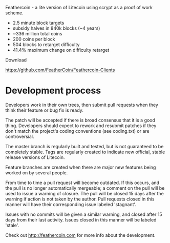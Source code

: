 Feathercoin - a lite version of Litecoin using scrypt as a proof of work scheme.
 - 2.5 minute block targets
 - subsidy halves in 840k blocks (~4 years)
 - ~336 million total coins
 - 200 coins per block
 - 504 blocks to retarget difficulty
 - 41.4% maximum change on difficulty retarget
 
Download

https://github.com/FeatherCoin/Feathercoin-Clients

Development process
===================

Developers work in their own trees, then submit pull requests when
they think their feature or bug fix is ready.

The patch will be accepted if there is broad consensus that it is a
good thing.  Developers should expect to rework and resubmit patches
if they don't match the project's coding conventions (see coding.txt)
or are controversial.

The master branch is regularly built and tested, but is not guaranteed
to be completely stable. Tags are regularly created to indicate new
official, stable release versions of Litecoin.

Feature branches are created when there are major new features being
worked on by several people.

From time to time a pull request will become outdated. If this occurs, and
the pull is no longer automatically mergeable; a comment on the pull will
be used to issue a warning of closure. The pull will be closed 15 days
after the warning if action is not taken by the author. Pull requests closed
in this manner will have their corresponding issue labeled 'stagnant'.

Issues with no commits will be given a similar warning, and closed after
15 days from their last activity. Issues closed in this manner will be 
labeled 'stale'. 

Check out http://feathercoin.com for more info about the development.
